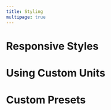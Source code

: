 ```yaml
---
title: Styling
multipage: true
---
```


# Responsive Styles

# Using Custom Units

# Custom Presets

